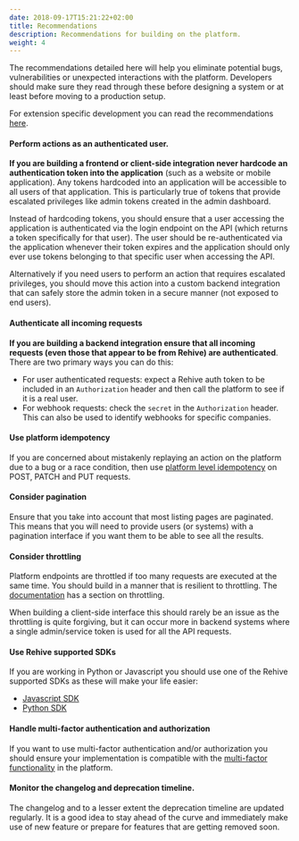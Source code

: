 ```yaml
---
date: 2018-09-17T15:21:22+02:00
title: Recommendations
description: Recommendations for building on the platform.
weight: 4
---
```


The recommendations detailed here will help you eliminate potential bugs, vulnerabilities or unexpected interactions with the platform. Developers should make sure they read through these before designing a system or at least before moving to a production setup.

For extension specific development you can read the recommendations [here](/extensions/get-started/recommendations/).


#### Perform actions as an authenticated user.

**If you are building a frontend or client-side integration never hardcode an authentication token into the application** (such as a website or mobile application). Any tokens hardcoded into an application will be accessible to all users of that application. This is particularly true of tokens that provide escalated privileges like admin tokens created in the admin dashboard.

Instead of hardcoding tokens, you should ensure that a user accessing the application is authenticated via the login endpoint on the API (which returns a token specifically for that user). The user should be re-authenticated via the application whenever their token expires and the application should only ever use tokens belonging to that specific user when accessing the API.

Alternatively if you need users to perform an action that requires escalated privileges, you should move this action into a custom backend integration that can safely store the admin token in a secure manner (not exposed to end users).


#### Authenticate all incoming requests

**If you are building a backend integration ensure that all incoming requests (even those that appear to be from Rehive) are authenticated**. There are two primary ways you can do this:

- For user authenticated requests: expect a Rehive auth token to be included in an `Authorization` header and then call the platform to see if it is a real user.
- For webhook requests: check the `secret` in the `Authorization` header. This can also be used to identify webhooks for specific companies.


#### Use platform idempotency

If you are concerned about mistakenly replaying an action on the platform due to a bug or a race condition, then use [platform level idempotency](/platform/usage/idempotency/) on POST, PATCH and PUT requests.


#### Consider pagination

Ensure that you take into account that most listing pages are paginated. This means that you will need to provide users (or systems) with a pagination interface if you want them to be able to see all the results.


#### Consider throttling

Platform endpoints are throttled if too many requests are executed at the same time. You should build in a manner that is resilient to throttling. The [documentation](/platform/usage/throttling/) has a section on throttling.

When building a client-side interface this should rarely be an issue as the throttling is quite forgiving, but it can occur more in backend systems where a single admin/service token is used for all the API requests.


#### Use Rehive supported SDKs

If you are working in Python or Javascript you should use one of the Rehive supported SDKs as these will make your life easier:

- [Javascript SDK](https://github.com/rehive/rehive-python)
- [Python SDK](https://github.com/rehive/rehive-javascript)


#### Handle multi-factor authentication and authorization

If you want to use multi-factor authentication and/or authorization you should ensure your implementation is compatible with the [multi-factor functionality](/platform/usage/multi-factor/) in the platform.


#### Monitor the changelog and deprecation timeline.

The changelog and to a lesser extent the deprecation timeline are updated regularly. It is a good idea to stay ahead of the curve and immediately make use of new feature or prepare for features that are getting removed soon.
